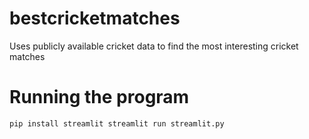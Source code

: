 # bestcricketmatches
Uses publicly available cricket data to find the most interesting cricket matches


# Running the program
`pip install streamlit
streamlit run streamlit.py`